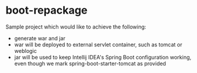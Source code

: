 # boot-repackage
Sample project which would like to achieve the following:

* generate war and jar
* war will be deployed to external servlet container, such as tomcat or weblogic
* jar will be used to keep Intellij IDEA's Spring Boot configuration working, even though we mark spring-boot-starter-tomcat as provided
